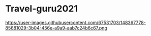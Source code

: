 # Travel-guru2021
https://user-images.githubusercontent.com/67531703/148367778-85681029-3b04-456e-a9a9-aab7c24b6c67.png

